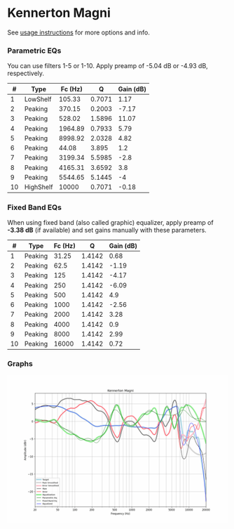 # Kennerton Magni
See [usage instructions](https://github.com/jaakkopasanen/AutoEq#usage) for more options and info.

### Parametric EQs
You can use filters 1-5 or 1-10. Apply preamp of -5.04 dB or -4.93 dB, respectively.

|   # | Type      |   Fc (Hz) |      Q |   Gain (dB) |
|-----|-----------|-----------|--------|-------------|
|   1 | LowShelf  |    105.33 | 0.7071 |        1.17 |
|   2 | Peaking   |    370.15 | 0.2003 |       -7.17 |
|   3 | Peaking   |    528.02 | 1.5896 |       11.07 |
|   4 | Peaking   |   1964.89 | 0.7933 |        5.79 |
|   5 | Peaking   |   8998.92 | 2.0328 |        4.82 |
|   6 | Peaking   |     44.08 | 3.895  |        1.2  |
|   7 | Peaking   |   3199.34 | 5.5985 |       -2.8  |
|   8 | Peaking   |   4165.31 | 3.6592 |        3.8  |
|   9 | Peaking   |   5544.65 | 5.1445 |       -4    |
|  10 | HighShelf |  10000    | 0.7071 |       -0.18 |

### Fixed Band EQs
When using fixed band (also called graphic) equalizer, apply preamp of **-3.38 dB** (if available) and set gains manually with these parameters.

|   # | Type    |   Fc (Hz) |      Q |   Gain (dB) |
|-----|---------|-----------|--------|-------------|
|   1 | Peaking |     31.25 | 1.4142 |        0.68 |
|   2 | Peaking |     62.5  | 1.4142 |       -1.19 |
|   3 | Peaking |    125    | 1.4142 |       -4.17 |
|   4 | Peaking |    250    | 1.4142 |       -6.09 |
|   5 | Peaking |    500    | 1.4142 |        4.9  |
|   6 | Peaking |   1000    | 1.4142 |       -2.56 |
|   7 | Peaking |   2000    | 1.4142 |        3.28 |
|   8 | Peaking |   4000    | 1.4142 |        0.9  |
|   9 | Peaking |   8000    | 1.4142 |        2.99 |
|  10 | Peaking |  16000    | 1.4142 |        0.72 |

### Graphs
![](./Kennerton%20Magni.png)
